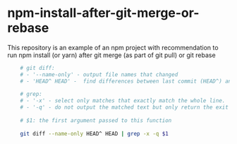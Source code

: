 # npm-install-after-git-merge-or-rebase
This repository is an example of an npm project with recommendation to run npm install (or yarn) after git merge (as part of git pull) or git rebase

```sh
    # git diff:
    # - '--name-only' - output file names that changed
    # - 'HEAD^ HEAD' -  find differences between last commit (HEAD^) and current code (HEAD)
    
    # grep:
    # - '-x' - select only matches that exactly match the whole line.
    # - '-q' - do not output the matched text but only return the exit status code
    
    # $1: the first argument passed to this function
    
    git diff --name-only HEAD^ HEAD | grep -x -q $1
```